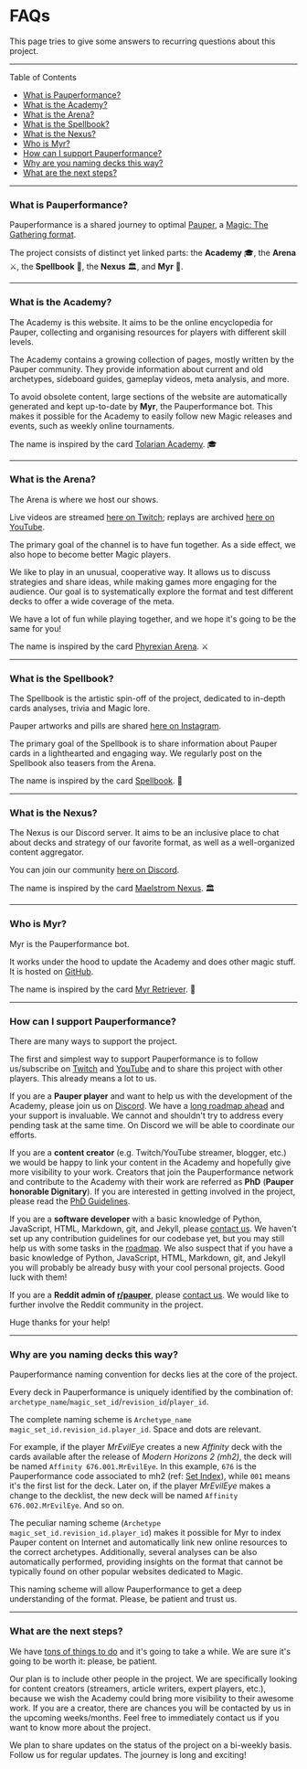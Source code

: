 # FAQs

This page tries to give some answers to recurring questions about this project.

---
Table of Contents

* [What is Pauperformance?](#what-is-pauperformance)
* [What is the Academy?](#what-is-the-academy)
* [What is the Arena?](#what-is-the-arena)
* [What is the Spellbook?](#what-is-the-spellbook)
* [What is the Nexus?](#what-is-the-nexus)
* [Who is Myr?](#who-is-myr)
* [How can I support Pauperformance?](#how-can-i-support-pauperformance)
* [Why are you naming decks this way?](#why-are-you-naming-decks-this-way)
* [What are the next steps?](#what-are-the-next-steps)

---
### What is Pauperformance?

Pauperformance is a shared journey to optimal [Pauper](https://magic.wizards.com/formats/pauper), a [Magic: The Gathering format](https://magic.wizards.com/).

The project consists of distinct yet linked parts: the **Academy** 🎓, the **Arena** ⚔️, the **Spellbook** 🎨, the **Nexus** 🏛, and **Myr** 🤖.

---
### What is the Academy?

The Academy is this website.
It aims to be the online encyclopedia for Pauper, collecting and organising resources for players with different skill levels.

The Academy contains a growing collection of pages, mostly written by the Pauper community.
They provide information about current and old archetypes, sideboard guides, gameplay videos, meta analysis, and more.

To avoid obsolete content, large sections of the website are automatically generated and kept up-to-date by **Myr**, the Pauperformance bot.
This makes it possible for the Academy to easily follow new Magic releases and events, such as weekly online tournaments.

The name is inspired by the card [Tolarian Academy](https://scryfall.com/card/usg/330/tolarian-academy). 🎓

---
### What is the Arena?

The Arena is where we host our shows.

Live videos are streamed [here on Twitch](https://www.twitch.tv/pauperformance); replays are archived [here on YouTube](https://www.youtube.com/channel/UCDUiIskNnmuJ3XJ1SdQqs0A).

The primary goal of the channel is to have fun together.
As a side effect, we also hope to become better Magic players.

We like to play in an unusual, cooperative way.
It allows us to discuss strategies and share ideas, while making games more engaging for the audience.
Our goal is to systematically explore the format and test different decks to offer a wide coverage of the meta.

We have a lot of fun while playing together, and we hope it's going to be the same for you!

The name is inspired by the card [Phyrexian Arena](https://scryfall.com/card/hop/36/phyrexian-arena). ⚔

---
### What is the Spellbook?

The Spellbook is the artistic spin-off of the project, dedicated to in-depth cards analyses, trivia and Magic lore. 

Pauper artworks and pills are shared [here on Instagram](https://www.instagram.com/pauperformance/).

The primary goal of the Spellbook is to share information about Pauper cards in a lighthearted and engaging way.
We regularly post on the Spellbook also teasers from the Arena.

The name is inspired by the card [Spellbook](https://scryfall.com/card/m10/220/spellbook). 🎨

---
### What is the Nexus?

The Nexus is our Discord server.
It aims to be an inclusive place to chat about decks and strategy of our favorite format, as well as a well-organized content aggregator.

You can join our community [here on Discord](https://discord.gg/2fHG8DTA3R).

The name is inspired by the card [Maelstrom Nexus](https://scryfall.com/card/arb/130/maelstrom-nexus). 🏛

---
### Who is Myr?

Myr is the Pauperformance bot.

It works under the hood to update the Academy and does other magic stuff.
It is hosted on [GitHub](https://github.com/Pauperformance/pauperformance-bot).

The name is inspired by the card [Myr Retriever](https://scryfall.com/card/mrd/215/myr-retriever). 🤖

---
### How can I support Pauperformance?

There are many ways to support the project.

The first and simplest way to support Pauperformance is to follow us/subscribe on [Twitch](https://www.twitch.tv/pauperformance) and [YouTube](https://www.youtube.com/channel/UCDUiIskNnmuJ3XJ1SdQqs0A) and to share this project with other players. This already means a lot to us.

If you are a **Pauper player** and want to help us with the development of the Academy, please join us on [Discord](https://discord.gg/2fHG8DTA3R).
We have a [long roadmap ahead](https://trello.com/b/EtDX4rhf/roadmap) and your support is invaluable.
We cannot and shouldn't try to address every pending task at the same time.
On Discord we will be able to coordinate our efforts.

If you are a **content creator** (e.g. Twitch/YouTube streamer, blogger, etc.) we would be happy to link your content in the Academy and hopefully give more visibility to your work.
Creators that join the Pauperformance network and contribute to the Academy with their work are referred as **PhD** (**Pauper honorable Dignitary**).
If you are interested in getting involved in the project, please read the [PhD Guidelines](phd_guidelines.html).

If you are a **software developer** with a basic knowledge of Python, JavaScript, HTML, Markdown, git, and Jekyll, please [contact us](contact.html).
We haven't set up any contribution guidelines for our codebase yet, but you may still help us with some tasks in the [roadmap](https://trello.com/b/EtDX4rhf/roadmap).
We also suspect that if you have a basic knowledge of Python, JavaScript, HTML, Markdown, git, and Jekyll you will probably be already busy with your cool personal projects.
Good luck with them!

If you are a **Reddit admin of [r/pauper](https://www.reddit.com/r/Pauper/)**, please [contact us](contact.html).
We would like to further involve the Reddit community in the project.

Huge thanks for your help!

---
### Why are you naming decks this way?

Pauperformance naming convention for decks lies at the core of the project.

Every deck in Pauperformance is uniquely identified by the combination of: `archetype_name`/`magic_set_id`/`revision_id`/`player_id`.

The complete naming scheme is `Archetype_name magic_set_id.revision_id.player_id`.
Space and dots are relevant.

For example, if the player *MrEvilEye* creates a new *Affinity* deck with the cards available after the release of *Modern Horizons 2 (mh2)*, the deck will be named `Affinity 676.001.MrEvilEye`.
In this example, `676` is the Pauperformance code associated to mh2 (ref: [Set Index](set_index.html)), while `001` means it's the first list for the deck. 
Later on, if the player *MrEvilEye* makes a change to the decklist, the new deck will be named `Affinity 676.002.MrEvilEye`. And so on.

The peculiar naming scheme (`Archetype magic_set_id.revision_id.player_id`) makes it possible for Myr to index Pauper content on Internet and automatically link new online resources to the correct archetypes.
Additionally, several analyses can be also automatically performed, providing insights on the format that cannot be typically found on other popular websites dedicated to Magic.

This naming scheme will allow Pauperformance to get a deep understanding of the format.
Please, be patient and trust us.

---
### What are the next steps?

We have [tons of things to do](https://trello.com/b/EtDX4rhf/roadmap) and it's going to take a while.
We are sure it's going to be worth it: please, be patient.

Our plan is to include other people in the project.
We are specifically looking for content creators (streamers, article writers, expert players, etc.), because we wish the Academy could bring more visibility to their awesome work.
If you are a creator, there are chances you will be contacted by us in the upcoming weeks/months.
Feel free to immediately contact us if you want to know more about the project.

We plan to share updates on the status of the project on a bi-weekly basis.
Follow us for regular updates.
The journey is long and exciting!

